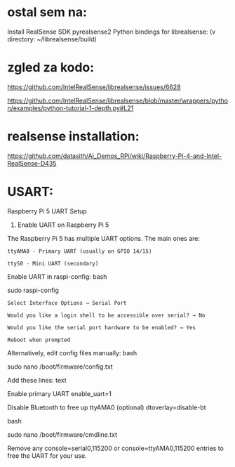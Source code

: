 # ostal sem na:
Install RealSense SDK pyrealsense2 Python bindings for librealsense:
(v directory: ~/librealsense/build)

# zgled za kodo:
https://github.com/IntelRealSense/librealsense/issues/6628

https://github.com/IntelRealSense/librealsense/blob/master/wrappers/python/examples/python-tutorial-1-depth.py#L21

# realsense installation:
https://github.com/datasith/Ai_Demos_RPi/wiki/Raspberry-Pi-4-and-Intel-RealSense-D435

# USART:
Raspberry Pi 5 UART Setup
1. Enable UART on Raspberry Pi 5

The Raspberry Pi 5 has multiple UART options. The main ones are:

    ttyAMA0 - Primary UART (usually on GPIO 14/15)

    ttyS0 - Mini UART (secondary)

Enable UART in raspi-config:
bash

sudo raspi-config

    Select Interface Options → Serial Port

    Would you like a login shell to be accessible over serial? → No

    Would you like the serial port hardware to be enabled? → Yes

    Reboot when prompted

Alternatively, edit config files manually:
bash

sudo nano /boot/firmware/config.txt

Add these lines:
text

Enable primary UART
enable_uart=1

Disable Bluetooth to free up ttyAMA0 (optional)
dtoverlay=disable-bt

bash

sudo nano /boot/firmware/cmdline.txt

Remove any console=serial0,115200 or console=ttyAMA0,115200 entries to free the UART for your use.
